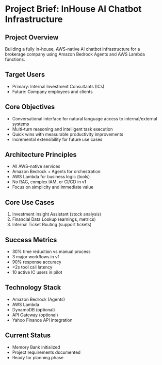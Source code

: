 ﻿# Project Brief: InHouse AI Chatbot Infrastructure

## Project Overview
Building a fully in-house, AWS-native AI chatbot infrastructure for a brokerage company using Amazon Bedrock Agents and AWS Lambda functions.

## Target Users
- Primary: Internal Investment Consultants (ICs)
- Future: Company employees and clients

## Core Objectives
- Conversational interface for natural language access to internal/external systems
- Multi-turn reasoning and intelligent task execution
- Quick wins with measurable productivity improvements
- Incremental extensibility for future use cases

## Architecture Principles
- All AWS-native services
- Amazon Bedrock + Agents for orchestration
- AWS Lambda for business logic (tools)
- No RAG, complex IAM, or CI/CD in v1
- Focus on simplicity and immediate value

## Core Use Cases
1. Investment Insight Assistant (stock analysis)
2. Financial Data Lookup (earnings, metrics)
3. Internal Ticket Routing (support tickets)

## Success Metrics
- 30% time reduction vs manual process
- 3 major workflows in v1
- 90% response accuracy
- <2s tool call latency
- 10 active IC users in pilot

## Technology Stack
- Amazon Bedrock (Agents)
- AWS Lambda
- DynamoDB (optional)
- API Gateway (optional)
- Yahoo Finance API integration

## Current Status
- Memory Bank initialized
- Project requirements documented
- Ready for planning phase
